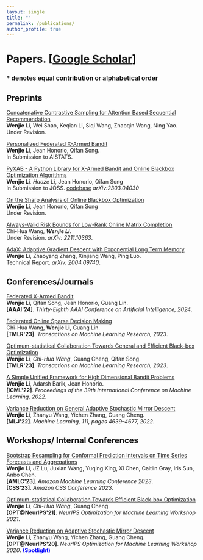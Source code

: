 ```yaml
---
layout: single
title: ""
permalink: /publications/
author_profile: true
---
```

# <i class="fa fa-fw fa-paste"></i> Papers. [[Google Scholar](https://scholar.google.com/citations?user=4jlUpjEAAAAJ&hl=en)] #


### * denotes equal contribution or alphabetical order


## Preprints

[Concatenative Contrastive Sampling for Attention Based Sequential Recommendation]()\
**Wenjie Li**, Wei Shao, Keqian Li, Siqi Wang, Zhaoqin Wang, Ning Yao. \
Under Revision. 


[Personalized Federated X-Armed Bandit](https://williamlwj.github.io/About//publications/PF-X)\
**Wenjie Li**, Jean Honorio, Qifan Song. \
In Submission to AISTATS. 


[PyXAB - A Python Library for X-Armed Bandit and Online Blackbox Optimization Algorithms](https://williamlwj.github.io/About//publications/PyXAB)\
**Wenjie Li**<sup>*</sup>, Haoze Li<sup>*</sup>, Jean Honorio, Qifan Song\
In Submission to JOSS. [codebase](https://github.com/WilliamLwj/PyXAB) _arXiv:2303.04030_


[On the Sharp Analysis of Online Blackbox Optimization]()\
**Wenjie Li**, Jean Honorio, Qifan Song\
Under Revision. 

[Always-Valid Risk Bounds for Low-Rank Online Matrix Completion](https://williamlwj.github.io/About//publications/always_valid)\
Chi-Hua Wang<sup>*</sup>, **Wenjie Li**<sup>*</sup>. \
Under Revision.  _arXiv: 2211.10363_.


[AdaX: Adaptive Gradient Descent with Exponential Long Term Memory](https://williamlwj.github.io/About//publications/AdaX)\
**Wenjie Li**, Zhaoyang Zhang, Xinjiang Wang, Ping Luo. \
Technical Report. _arXiv: 2004.09740_. 

## Conferences/Journals


[Federated X-Armed Bandit](https://williamlwj.github.io/About//publications/Fed-X)\
**Wenjie Li**, Qifan Song, Jean Honorio, Guang Lin. \
**[AAAI'24]**. _Thirty-Eighth AAAI Conference on Artificial Intelligence, 2024_.

[Federated Online Sparse Decision Making](https://williamlwj.github.io/About//publications/Fed-LASSO)\
Chi-Hua Wang, **Wenjie Li**, Guang Lin. \
**[TMLR'23]**. _Transactions on Machine Learning Research, 2023_.


[Optimum-statistical Collaboration Towards General and Efficient Black-box Optimization](https://williamlwj.github.io/About//publications/VHCT)\
**Wenjie Li**<sup>*</sup>, Chi-Hua Wang<sup>*</sup>, Guang Cheng, Qifan Song. \
**[TMLR'23]**. _Transactions on Machine Learning Research, 2023_.


[A Simple Unified Framework for High Dimensional Bandit Problems](https://williamlwj.github.io/About//publications/Bandit_framework)\
**Wenjie Li**, Adarsh Barik, Jean Honorio. \
**[ICML'22]**. _Proceedings of the 39th International Conference on Machine Learning, 2022_.


[Variance Reduction on General Adaptive Stochastic Mirror Descent](https://williamlwj.github.io/About//publications/SVRGMD)\
**Wenjie Li**, Zhanyu Wang, Yichen Zhang, Guang Cheng. \
**[MLJ'22]**. _Machine Learning, 111, pages 4639–4677, 2022_.




## Workshops/ Internal Conferences

[Bootstrap Resampling for Conformal Prediction Intervals on Time Series Forecasts and Aggregations]()\
**Wenjie Li**, JZ Lu, Juxian Wang, Yuqing Xing, Xi Chen, Caitlin Gray, Iris Sun, Anbo Chen. \
**[AMLC'23]**. _Amazon Machine Learning Conference 2023_.\
**[CSS'23]**. _Amazon CSS Conference 2023_.


[Optimum-statistical Collaboration Towards Efficient Black-box Optimization](https://williamlwj.github.io/About//publications/VHCT)\
**Wenjie Li**<sup>*</sup>, Chi-Hua Wang<sup>*</sup>, Guang Cheng. \
**[OPT@NeurIPS'21]**. _NeurIPS Optimization for Machine Learning Workshop 2021_.


[Variance Reduction on Adaptive Stochastic Mirror Descent](https://williamlwj.github.io/About//publications/SVRGMD)\
**Wenjie Li**, Zhanyu Wang, Yichen Zhang, Guang Cheng. \
**[OPT@NeurIPS'20]**. _NeurIPS Optimization for Machine Learning Workshop 2020_. <span style="color:blue"> <b> (Spotlight) </b> </span>
